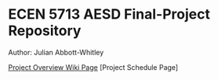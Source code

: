 # ECEN 5713 AESD Final-Project Repository
Author: Julian Abbott-Whitley

[Project Overview Wiki Page](https://github.com/cu-ecen-5013/final-project-abbottwhitley/wiki)
[Project Schedule Page]
